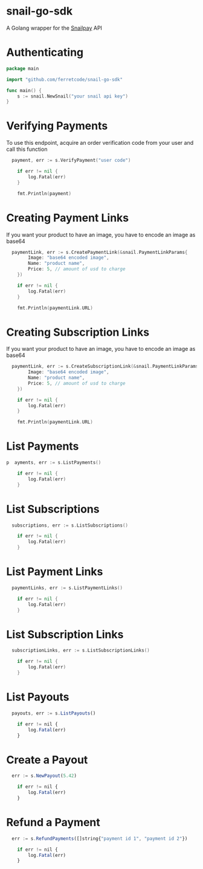 # snail-go-sdk

A Golang wrapper for the [Snailpay](https://snailpay.app) API

# Authenticating

```go
package main

import "github.com/ferretcode/snail-go-sdk"

func main() {
	s := snail.NewSnail("your snail api key")
}
```

# Verifying Payments

To use this endpoint, acquire an order verification code from your user and call
this function

```go
  payment, err := s.VerifyPayment("user code")

	if err != nil {
		log.Fatal(err)
	}

	fmt.Println(payment)
```

# Creating Payment Links

If you want your product to have an image, you have to encode an image as base64

```go
  paymentLink, err := s.CreatePaymentLink(&snail.PaymentLinkParams{
		Image: "base64 encoded image",
		Name: "product name",
		Price: 5, // amount of usd to charge
	})

	if err != nil {
		log.Fatal(err)
	}

	fmt.Println(paymentLink.URL)
```

# Creating Subscription Links

If you want your product to have an image, you have to encode an image as base64

```go
  paymentLink, err := s.CreateSubscriptionLink(&snail.PaymentLinkParams{
		Image: "base64 encoded image",
		Name: "product name",
		Price: 5, // amount of usd to charge
	})

	if err != nil {
		log.Fatal(err)
	}

	fmt.Println(paymentLink.URL)
```

# List Payments

```go
p  ayments, err := s.ListPayments()

	if err != nil {
		log.Fatal(err)
	}
```

# List Subscriptions

```go
  subscriptions, err := s.ListSubscriptions()

	if err != nil {
		log.Fatal(err)
	}
```

# List Payment Links

```go
  paymentLinks, err := s.ListPaymentLinks()

	if err != nil {
		log.Fatal(err)
	}
```

# List Subscription Links

```go
  subscriptionLinks, err := s.ListSubscriptionLinks()

	if err != nil {
		log.Fatal(err)
	}
```

# List Payouts

```javascript
  payouts, err := s.ListPayouts()

	if err != nil {
		log.Fatal(err)
	}
```

# Create a Payout

```javascript
  err := s.NewPayout(5.42)

	if err != nil {
		log.Fatal(err)
	}
```

# Refund a Payment

```javascript
  err := s.RefundPayments([]string{"payment id 1", "payment id 2"})

	if err != nil {
		log.Fatal(err)
	}
```
